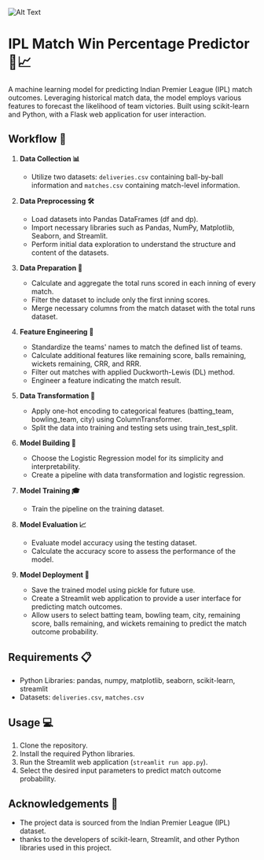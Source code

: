 ![Alt Text](https://pianalytix.com/wp-content/uploads/2020/12/IPL-Match-Prediction.jpg)


# IPL Match Win Percentage Predictor 🏏📈

A machine learning model for predicting Indian Premier League (IPL) match outcomes. Leveraging historical match data, the model employs various features to forecast the likelihood of team victories. Built using scikit-learn and Python, with a Flask web application for user interaction.

## Workflow 🔄

1. **Data Collection 📊**
   - Utilize two datasets: `deliveries.csv` containing ball-by-ball information and `matches.csv` containing match-level information.

2. **Data Preprocessing 🛠️**
   - Load datasets into Pandas DataFrames (df and dp).
   - Import necessary libraries such as Pandas, NumPy, Matplotlib, Seaborn, and Streamlit.
   - Perform initial data exploration to understand the structure and content of the datasets.

3. **Data Preparation 📝**
   - Calculate and aggregate the total runs scored in each inning of every match.
   - Filter the dataset to include only the first inning scores.
   - Merge necessary columns from the match dataset with the total runs dataset.

4. **Feature Engineering 🧪**
   - Standardize the teams' names to match the defined list of teams.
   - Calculate additional features like remaining score, balls remaining, wickets remaining, CRR, and RRR.
   - Filter out matches with applied Duckworth-Lewis (DL) method.
   - Engineer a feature indicating the match result.

5. **Data Transformation 🔄**
   - Apply one-hot encoding to categorical features (batting_team, bowling_team, city) using ColumnTransformer.
   - Split the data into training and testing sets using train_test_split.

6. **Model Building 🧱**
   - Choose the Logistic Regression model for its simplicity and interpretability.
   - Create a pipeline with data transformation and logistic regression.

7. **Model Training 🎓**
   - Train the pipeline on the training dataset.

8. **Model Evaluation 📈**
   - Evaluate model accuracy using the testing dataset.
   - Calculate the accuracy score to assess the performance of the model.

9. **Model Deployment 🚀**
   - Save the trained model using pickle for future use.
   - Create a Streamlit web application to provide a user interface for predicting match outcomes.
   - Allow users to select batting team, bowling team, city, remaining score, balls remaining, and wickets remaining to predict the match outcome probability.

## Requirements 📋

- Python Libraries: pandas, numpy, matplotlib, seaborn, scikit-learn, streamlit
- Datasets: `deliveries.csv`, `matches.csv`

## Usage 💻

1. Clone the repository.
2. Install the required Python libraries.
3. Run the Streamlit web application (`streamlit run app.py`).
4. Select the desired input parameters to predict match outcome probability.

## Acknowledgements 🙏

- The project data is sourced from the Indian Premier League (IPL) dataset.
- thanks to the developers of scikit-learn, Streamlit, and other Python libraries used in this project.


